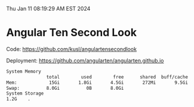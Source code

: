 Thu Jan 11 08:19:29 AM EST 2024

# Angular Ten Second Look

Code: https://github.com/kusl/angulartensecondlook

Deployment: https://github.com/angularten/angularten.github.io

```bash
System Memory
               total        used        free      shared  buff/cache   available
Mem:            15Gi       1.8Gi       4.5Gi       272Mi       9.5Gi        13Gi
Swap:          8.0Gi          0B       8.0Gi
System Storage
1.2G	.
```
```bash
